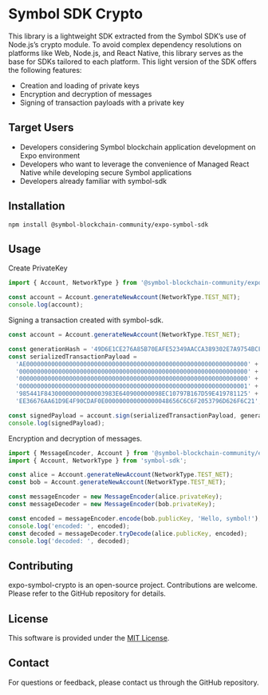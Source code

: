 # Symbol SDK Crypto

This library is a lightweight SDK extracted from the Symbol SDK’s use of Node.js’s crypto module. To avoid complex dependency resolutions on platforms like Web, Node.js, and React Native, this library serves as the base for SDKs tailored to each platform. This light version of the SDK offers the following features:

- Creation and loading of private keys
- Encryption and decryption of messages
- Signing of transaction payloads with a private key

## Target Users

- Developers considering Symbol blockchain application development on Expo environment
- Developers who want to leverage the convenience of Managed React Native while developing secure Symbol applications
- Developers already familiar with symbol-sdk

## Installation

```shell
npm install @symbol-blockchain-community/expo-symbol-sdk
```

## Usage

Create PrivateKey

```ts
import { Account, NetworkType } from '@symbol-blockchain-community/expo-symbol-sdk';

const account = Account.generateNewAccount(NetworkType.TEST_NET);
console.log(account);
```

Signing a transaction created with symbol-sdk.

```ts
const account = Account.generateNewAccount(NetworkType.TEST_NET);

const generationHash = '49D6E1CE276A85B70EAFE52349AACCA389302E7A9754BCF1221E79494FC665A4';
const serializedTransactionPayload =
  'AE00000000000000000000000000000000000000000000000000000000000000' +
  '0000000000000000000000000000000000000000000000000000000000000000' +
  '0000000000000000000000000000000000000000000000000000000000000000' +
  '0000000000000000000000000000000000000000000000000000000000000001' +
  '985441F84300000000000003983E640900000098EC10797B167D59E419781125' +
  'EE36676AA61D9E4F90CDAF0E000000000000000048656C6C6F2053796D626F6C21';

const signedPayload = account.sign(serializedTransactionPayload, generationHash);
console.log(signedPayload);
```

Encryption and decryption of messages.

```ts
import { MessageEncoder, Account } from '@symbol-blockchain-community/expo-symbol-sdk';
import { Account, NetworkType } from 'symbol-sdk';

const alice = Account.generateNewAccount(NetworkType.TEST_NET);
const bob = Account.generateNewAccount(NetworkType.TEST_NET);

const messageEncoder = new MessageEncoder(alice.privateKey);
const messageDecoder = new MessageEncoder(bob.privateKey);

const encoded = messageEncoder.encode(bob.publicKey, 'Hello, symbol!');
console.log('encoded: ', encoded);
const decoded = messageDecoder.tryDecode(alice.publicKey, encoded);
console.log('decoded: ', decoded);
```

## Contributing

expo-symbol-crypto is an open-source project. Contributions are welcome. Please refer to the GitHub repository for details.

## License

This software is provided under the [MIT License](./LICENSE).

## Contact

For questions or feedback, please contact us through the GitHub repository.

